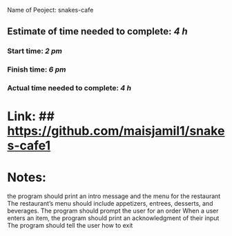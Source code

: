 Name of Peoject: snakes-cafe

## Estimate of time needed to complete: ***4 h***
### Start time: ***2 pm***
### Finish time: ***6 pm*** 
### Actual time needed to complete: ***4 h***
# Link: ## https://github.com/maisjamil1/snakes-cafe1
# Notes:
the program should print an intro message and the menu for the restaurant
The restaurant’s menu should include appetizers, entrees, desserts, and beverages.
The program should prompt the user for an order
When a user enters an item, the program should print an acknowledgment of their input
The program should tell the user how to exit